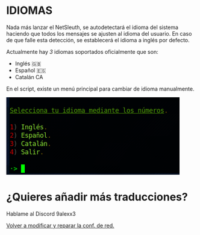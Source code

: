 # IDIOMAS


Nada más lanzar el NetSleuth, se autodetectará el idioma del sistema haciendo que todos los mensajes se ajusten al idioma del usuario. En caso de que falle esta detección, se establecerá el idioma a inglés por defecto.

Actualmente hay *3* idiomas soportados oficialmente que son:
- Inglés :gb:
- Español :es:
- Catalán CA


En el script, existe un menú principal para cambiar de idioma manualmente.

![Cambiar idioma](/images/5-choose-lang.png )


# ¿Quieres añadir más traducciones?

Hablame al Discord 9alexx3


[Volver a modificar y reparar la conf. de red.](/docs/Modify-repair.MD)